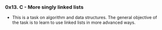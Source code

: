 ### 0x13. C - More singly linked lists

- This is a task on algorithm and data structures. The general objective of the task is to learn to use linked lists in more advanced ways.
